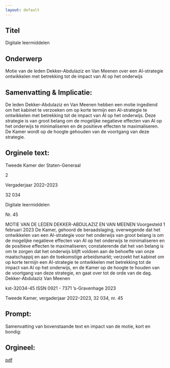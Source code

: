 ```yaml
---
layout: default
---
```

## Titel
Digitale leermiddelen
## Onderwerp
Motie van de leden Dekker-Abdulaziz en Van Meenen over een AI-strategie ontwikkelen met betrekking tot de impact van AI op het onderwijs
## Samenvatting & Implicatie:

De leden Dekker-Abdulaziz en Van Meenen hebben een motie ingediend om het kabinet te verzoeken om op korte termijn een AI-strategie te ontwikkelen met betrekking tot de impact van AI op het onderwijs. Deze strategie is van groot belang om de mogelijke negatieve effecten van AI op het onderwijs te minimaliseren en de positieve effecten te maximaliseren. De Kamer wordt op de hoogte gehouden van de voortgang van deze strategie.
## Orginele text:


Tweede Kamer der Staten-Generaal

2

Vergaderjaar 2022–2023

32 034

Digitale leermiddelen

Nr. 45

MOTIE VAN DE LEDEN DEKKER-ABDULAZIZ EN VAN MEENEN
Voorgesteld 1 februari 2023
De Kamer,
gehoord de beraadslaging,
overwegende dat het ontwikkelen van een AI-strategie voor het onderwijs
van groot belang is om de mogelijke negatieve effecten van AI op het
onderwijs te minimaliseren en de positieve effecten te maximaliseren;
constaterende dat het van belang is om te zorgen dat het onderwijs blijft
voldoen aan de behoefte van onze maatschappij en aan de toekomstige
arbeidsmarkt;
verzoekt het kabinet om op korte termijn een AI-strategie te ontwikkelen
met betrekking tot de impact van AI op het onderwijs, en de Kamer op de
hoogte te houden van de voortgang van deze strategie,
en gaat over tot de orde van de dag.
Dekker-Abdulaziz
Van Meenen

kst-32034-45
ISSN 0921 - 7371
’s-Gravenhage 2023

Tweede Kamer, vergaderjaar 2022–2023, 32 034, nr. 45


## Prompt:
Samenvatting van bovenstaande text en impact van de motie, kort en bondig:

## Orgineel:
[pdf](https://gegevensmagazijn.tweedekamer.nl/OData/v4/2.0/Document(fcfb6385-e45e-457e-9c09-9094292c621c)/resource)
